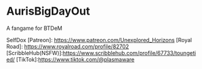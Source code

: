# AurisBigDayOut
A fangame for BTDeM

SelfDox
[Patreon]: https://www.patreon.com/Unexplored_Horizons
[Royal Road]: https://www.royalroad.com/profile/82702
[ScribbleHub(NSFW)]:https://www.scribblehub.com/profile/67733/toungetied/
[TikTok]:https://www.tiktok.com/@plasmaware
